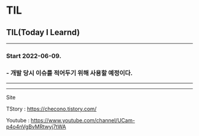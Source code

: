 # TIL
## TIL(Today I Learnd)

- - -
### Start 2022-06-09.
### - 개발 당시 이슈를 적어두기 위해 사용할 예정이다. 
- - -





- - -
Site

TStory : https://checono.tistory.com/

Youtube : https://www.youtube.com/channel/UCam-p4o4nVgBvMRtwyj7tWA
